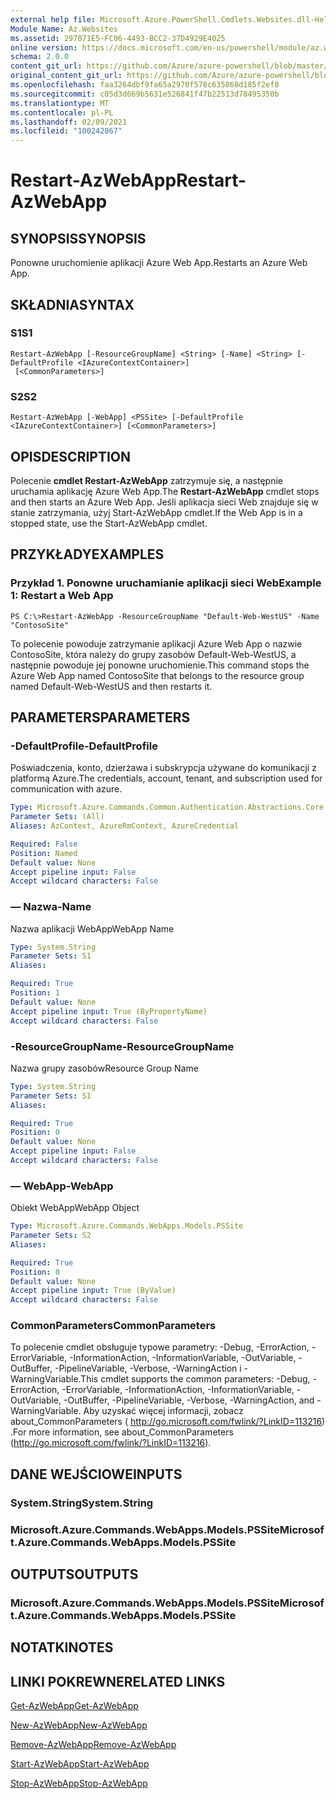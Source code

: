 ```yaml
---
external help file: Microsoft.Azure.PowerShell.Cmdlets.Websites.dll-Help.xml
Module Name: Az.Websites
ms.assetid: 297071E5-FC06-4493-BCC2-37D4929E4025
online version: https://docs.microsoft.com/en-us/powershell/module/az.websites/restart-azwebapp
schema: 2.0.0
content_git_url: https://github.com/Azure/azure-powershell/blob/master/src/Websites/Websites/help/Restart-AzWebApp.md
original_content_git_url: https://github.com/Azure/azure-powershell/blob/master/src/Websites/Websites/help/Restart-AzWebApp.md
ms.openlocfilehash: faa3264dbf9fa65a2970f578c635868d185f2ef8
ms.sourcegitcommit: c05d3d669b5631e526841f47b22513d78495350b
ms.translationtype: MT
ms.contentlocale: pl-PL
ms.lasthandoff: 02/09/2021
ms.locfileid: "100242867"
---
```

# <span data-ttu-id="f5709-101">Restart-AzWebApp</span><span class="sxs-lookup"><span data-stu-id="f5709-101">Restart-AzWebApp</span></span>

## <span data-ttu-id="f5709-102">SYNOPSIS</span><span class="sxs-lookup"><span data-stu-id="f5709-102">SYNOPSIS</span></span>
<span data-ttu-id="f5709-103">Ponowne uruchomienie aplikacji Azure Web App.</span><span class="sxs-lookup"><span data-stu-id="f5709-103">Restarts an Azure Web App.</span></span>

## <span data-ttu-id="f5709-104">SKŁADNIA</span><span class="sxs-lookup"><span data-stu-id="f5709-104">SYNTAX</span></span>

### <span data-ttu-id="f5709-105">S1</span><span class="sxs-lookup"><span data-stu-id="f5709-105">S1</span></span>
```
Restart-AzWebApp [-ResourceGroupName] <String> [-Name] <String> [-DefaultProfile <IAzureContextContainer>]
 [<CommonParameters>]
```

### <span data-ttu-id="f5709-106">S2</span><span class="sxs-lookup"><span data-stu-id="f5709-106">S2</span></span>
```
Restart-AzWebApp [-WebApp] <PSSite> [-DefaultProfile <IAzureContextContainer>] [<CommonParameters>]
```

## <span data-ttu-id="f5709-107">OPIS</span><span class="sxs-lookup"><span data-stu-id="f5709-107">DESCRIPTION</span></span>
<span data-ttu-id="f5709-108">Polecenie **cmdlet Restart-AzWebApp** zatrzymuje się, a następnie uruchamia aplikację Azure Web App.</span><span class="sxs-lookup"><span data-stu-id="f5709-108">The **Restart-AzWebApp** cmdlet stops and then starts an Azure Web App.</span></span>
<span data-ttu-id="f5709-109">Jeśli aplikacja sieci Web znajduje się w stanie zatrzymania, użyj Start-AzWebApp cmdlet.</span><span class="sxs-lookup"><span data-stu-id="f5709-109">If the Web App is in a stopped state, use the Start-AzWebApp cmdlet.</span></span>

## <span data-ttu-id="f5709-110">PRZYKŁADY</span><span class="sxs-lookup"><span data-stu-id="f5709-110">EXAMPLES</span></span>

### <span data-ttu-id="f5709-111">Przykład 1. Ponowne uruchamianie aplikacji sieci Web</span><span class="sxs-lookup"><span data-stu-id="f5709-111">Example 1: Restart a Web App</span></span>
```
PS C:\>Restart-AzWebApp -ResourceGroupName "Default-Web-WestUS" -Name "ContosoSite"
```

<span data-ttu-id="f5709-112">To polecenie powoduje zatrzymanie aplikacji Azure Web App o nazwie ContosoSite, która należy do grupy zasobów Default-Web-WestUS, a następnie powoduje jej ponowne uruchomienie.</span><span class="sxs-lookup"><span data-stu-id="f5709-112">This command stops the Azure Web App named ContosoSite that belongs to the resource group named Default-Web-WestUS and then restarts it.</span></span>

## <span data-ttu-id="f5709-113">PARAMETERS</span><span class="sxs-lookup"><span data-stu-id="f5709-113">PARAMETERS</span></span>

### <span data-ttu-id="f5709-114">-DefaultProfile</span><span class="sxs-lookup"><span data-stu-id="f5709-114">-DefaultProfile</span></span>
<span data-ttu-id="f5709-115">Poświadczenia, konto, dzierżawa i subskrypcja używane do komunikacji z platformą Azure.</span><span class="sxs-lookup"><span data-stu-id="f5709-115">The credentials, account, tenant, and subscription used for communication with azure.</span></span>

```yaml
Type: Microsoft.Azure.Commands.Common.Authentication.Abstractions.Core.IAzureContextContainer
Parameter Sets: (All)
Aliases: AzContext, AzureRmContext, AzureCredential

Required: False
Position: Named
Default value: None
Accept pipeline input: False
Accept wildcard characters: False
```

### <span data-ttu-id="f5709-116">— Nazwa</span><span class="sxs-lookup"><span data-stu-id="f5709-116">-Name</span></span>
<span data-ttu-id="f5709-117">Nazwa aplikacji WebApp</span><span class="sxs-lookup"><span data-stu-id="f5709-117">WebApp Name</span></span>

```yaml
Type: System.String
Parameter Sets: S1
Aliases:

Required: True
Position: 1
Default value: None
Accept pipeline input: True (ByPropertyName)
Accept wildcard characters: False
```

### <span data-ttu-id="f5709-118">-ResourceGroupName</span><span class="sxs-lookup"><span data-stu-id="f5709-118">-ResourceGroupName</span></span>
<span data-ttu-id="f5709-119">Nazwa grupy zasobów</span><span class="sxs-lookup"><span data-stu-id="f5709-119">Resource Group Name</span></span>

```yaml
Type: System.String
Parameter Sets: S1
Aliases:

Required: True
Position: 0
Default value: None
Accept pipeline input: False
Accept wildcard characters: False
```

### <span data-ttu-id="f5709-120">— WebApp</span><span class="sxs-lookup"><span data-stu-id="f5709-120">-WebApp</span></span>
<span data-ttu-id="f5709-121">Obiekt WebApp</span><span class="sxs-lookup"><span data-stu-id="f5709-121">WebApp Object</span></span>

```yaml
Type: Microsoft.Azure.Commands.WebApps.Models.PSSite
Parameter Sets: S2
Aliases:

Required: True
Position: 0
Default value: None
Accept pipeline input: True (ByValue)
Accept wildcard characters: False
```

### <span data-ttu-id="f5709-122">CommonParameters</span><span class="sxs-lookup"><span data-stu-id="f5709-122">CommonParameters</span></span>
<span data-ttu-id="f5709-123">To polecenie cmdlet obsługuje typowe parametry: -Debug, -ErrorAction, -ErrorVariable, -InformationAction, -InformationVariable, -OutVariable, -OutBuffer, -PipelineVariable, -Verbose, -WarningAction i -WarningVariable.</span><span class="sxs-lookup"><span data-stu-id="f5709-123">This cmdlet supports the common parameters: -Debug, -ErrorAction, -ErrorVariable, -InformationAction, -InformationVariable, -OutVariable, -OutBuffer, -PipelineVariable, -Verbose, -WarningAction, and -WarningVariable.</span></span> <span data-ttu-id="f5709-124">Aby uzyskać więcej informacji, zobacz about_CommonParameters ( http://go.microsoft.com/fwlink/?LinkID=113216) .</span><span class="sxs-lookup"><span data-stu-id="f5709-124">For more information, see about_CommonParameters (http://go.microsoft.com/fwlink/?LinkID=113216).</span></span>

## <span data-ttu-id="f5709-125">DANE WEJŚCIOWE</span><span class="sxs-lookup"><span data-stu-id="f5709-125">INPUTS</span></span>

### <span data-ttu-id="f5709-126">System.String</span><span class="sxs-lookup"><span data-stu-id="f5709-126">System.String</span></span>

### <span data-ttu-id="f5709-127">Microsoft.Azure.Commands.WebApps.Models.PSSite</span><span class="sxs-lookup"><span data-stu-id="f5709-127">Microsoft.Azure.Commands.WebApps.Models.PSSite</span></span>

## <span data-ttu-id="f5709-128">OUTPUTS</span><span class="sxs-lookup"><span data-stu-id="f5709-128">OUTPUTS</span></span>

### <span data-ttu-id="f5709-129">Microsoft.Azure.Commands.WebApps.Models.PSSite</span><span class="sxs-lookup"><span data-stu-id="f5709-129">Microsoft.Azure.Commands.WebApps.Models.PSSite</span></span>

## <span data-ttu-id="f5709-130">NOTATKI</span><span class="sxs-lookup"><span data-stu-id="f5709-130">NOTES</span></span>

## <span data-ttu-id="f5709-131">LINKI POKREWNE</span><span class="sxs-lookup"><span data-stu-id="f5709-131">RELATED LINKS</span></span>

[<span data-ttu-id="f5709-132">Get-AzWebApp</span><span class="sxs-lookup"><span data-stu-id="f5709-132">Get-AzWebApp</span></span>](./Get-AzWebApp.md)

[<span data-ttu-id="f5709-133">New-AzWebApp</span><span class="sxs-lookup"><span data-stu-id="f5709-133">New-AzWebApp</span></span>](./New-AzWebApp.md)

[<span data-ttu-id="f5709-134">Remove-AzWebApp</span><span class="sxs-lookup"><span data-stu-id="f5709-134">Remove-AzWebApp</span></span>](./Remove-AzWebApp.md)

[<span data-ttu-id="f5709-135">Start-AzWebApp</span><span class="sxs-lookup"><span data-stu-id="f5709-135">Start-AzWebApp</span></span>](./Start-AzWebApp.md)

[<span data-ttu-id="f5709-136">Stop-AzWebApp</span><span class="sxs-lookup"><span data-stu-id="f5709-136">Stop-AzWebApp</span></span>](./Stop-AzWebApp.md)


